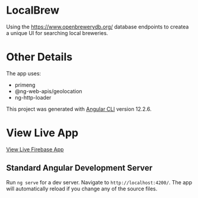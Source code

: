 # LocalBrew

Using the https://www.openbrewerydb.org/ database endpoints to createa a unique UI for searching local breweries.


# Other Details
The app uses:
- primeng
- @ng-web-apis/geolocation
- ng-http-loader

This project was generated with [Angular CLI](https://github.com/angular/angular-cli) version 12.2.6.

# View Live App
[View Live Firebase App](https://localbrew-f26a9.web.app/)

## Standard Angular Development Server

Run `ng serve` for a dev server. Navigate to `http://localhost:4200/`. The app will automatically reload if you change any of the source files.
